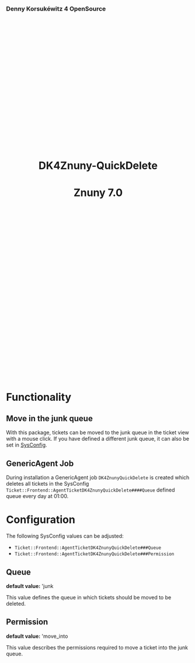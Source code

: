<p style="text-align: left;">
    <h3 style="text-align: left;">Denny Korsukéwitz 4 OpenSource</h3>
</p>
<p style="padding-top: 330px">
    <br>
</p>
<h1 style="text-align: center;">
DK4Znuny-QuickDelete
</h1>

<h1 style="text-align: center;">
Znuny 7.0
</h1>
<p style="padding-top: 450px">
    <br>
</p>

# Functionality

## Move in the junk queue

With this package, tickets can be moved to the junk queue in the ticket view with a mouse click.
If you have defined a different junk queue, it can also be set in [SysConfig](config.md).

## GenericAgent Job

During installation a GenericAgent job `DK4ZnunyQuickDelete` is created which deletes all tickets in the SysConfig `Ticket::Frontend::AgentTicketDK4ZnunyQuickDelete####Queue` defined queue every day at 01:00.

# Configuration

The following SysConfig values can be adjusted:

- `Ticket::Frontend::AgentTicketDK4ZnunyQuickDelete###Queue`
- `Ticket::Frontend::AgentTicketDK4ZnunyQuickDelete###Permission`

## Queue

**default value:** 'junk

This value defines the queue in which tickets should be moved to be deleted.

## Permission

**default value:** 'move_into

This value describes the permissions required to move a ticket into the junk queue.
